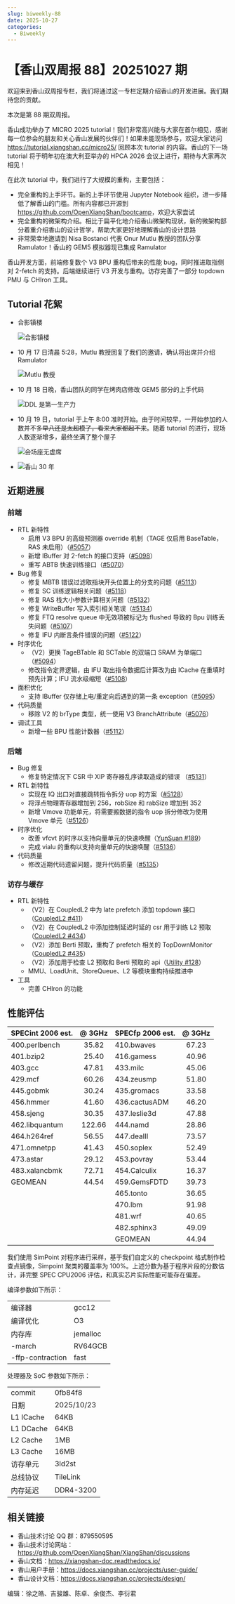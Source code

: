 ```yaml
---
slug: biweekly-88
date: 2025-10-27
categories:
  - Biweekly
---
```


# 【香山双周报 88】20251027 期

欢迎来到香山双周报专栏，我们将通过这一专栏定期介绍香山的开发进展。我们期待您的贡献。

本次是第 88 期双周报。

香山成功举办了 MICRO 2025 tutorial！我们非常高兴能与大家在首尔相见，感谢每一位参会的朋友和关心香山发展的伙伴们！如果未能现场参与，欢迎大家访问 <https://tutorial.xiangshan.cc/micro25/> 回顾本次 tutorial 的内容。香山的下一场 tutorial 将于明年初在澳大利亚举办的 HPCA 2026 会议上进行，期待与大家再次相见！

在此次 tutorial 中，我们进行了大规模的重构，主要包括：

- 完全重构的上手环节。新的上手环节使用 Jupyter Notebook 组织，进一步降低了解香山的门槛。所有内容都已开源到 <https://github.com/OpenXiangShan/bootcamp>，欢迎大家尝试
- 完全重构的微架构介绍。相比于扁平化地介绍香山微架构现状，新的微架构部分着重介绍香山的设计哲学，帮助大家更好地理解香山的设计思路
- 非常荣幸地邀请到 Nisa Bostanci 代表 Onur Mutlu 教授的团队分享 Ramulator！香山的 GEM5 模拟器现已集成 Ramulator

香山开发方面，前端修复数个 V3 BPU 重构后带来的性能 bug，同时推进取指侧对 2-fetch 的支持。后端继续进行 V3 开发与重构。访存完善了一部分 topdown PMU 与 CHIron 工具。

<!-- more -->

## Tutorial 花絮
- 合影镇楼

  ![合影镇楼](./figs/micro2025-tutorial/group-photo.png)
- 10 月 17 日清晨 5:28，Mutlu 教授回复了我们的邀请，确认将出席并介绍 Ramulator

  ![Mutlu 教授](./figs/micro2025-tutorial/professor-mutlu.png)
- 10 月 18 日晚，香山团队的同学在烤肉店修改 GEM5 部分的上手代码

  ![DDL 是第一生产力](./figs/micro2025-tutorial/ddl.png)
- 10 月 19 日，tutorial 于上午 8:00 准时开始。由于时间较早，一开始参加的人数并不多~~早八还是太超模了，看来大家都起不来~~。随着 tutorial 的进行，现场人数逐渐增多，最终坐满了整个屋子

  ![会场座无虚席](./figs/micro2025-tutorial/full-house.jpg)
- ![香山 30 年](./figs/micro2025-tutorial/xiangshan-30years.png)

## 近期进展

### 前端

- RTL 新特性
  - 启用 V3 BPU 的高级预测器 override 机制（TAGE 仅启用 BaseTable，RAS 未启用）（[#5057](https://github.com/OpenXiangShan/XiangShan/pull/5057)）
  - 新增 IBuffer 对 2-fetch 的接口支持（[#5098](https://github.com/OpenXiangShan/XiangShan/pull/5098)）
  - 重写 ABTB 快速训练接口（[#5070](https://github.com/OpenXiangShan/XiangShan/pull/5070)）
- Bug 修复
  - 修复 MBTB 错误过滤取指块开头位置上的分支的问题（[#5113](https://github.com/OpenXiangShan/XiangShan/pull/5113)）
  - 修复 SC 训练逻辑相关问题（[#5118](https://github.com/OpenXiangShan/XiangShan/pull/5118)）
  - 修复 RAS 栈大小参数计算相关问题（[#5132](https://github.com/OpenXiangShan/XiangShan/pull/5132)）
  - 修复 WriteBuffer 写入索引相关笔误（[#5134](https://github.com/OpenXiangShan/XiangShan/pull/5134)）
  - 修复 FTQ resolve queue 中无效项被标记为 flushed 导致的 Bpu 训练丢失问题（[#5107](https://github.com/OpenXiangShan/XiangShan/pull/5107)）
  - 修复 IFU 内断言条件错误的问题（[#5122](https://github.com/OpenXiangShan/XiangShan/pull/5122)）
- 时序优化
  - （V2）更换 TageBTable 和 SCTable 的双端口 SRAM 为单端口（[#5094](https://github.com/OpenXiangShan/XiangShan/pull/5094)）
  - 修改指令定界逻辑，由 IFU 取出指令数据后计算改为由 ICache 在重填时预先计算；IFU 流水级缩短（[#5108](https://github.com/OpenXiangShan/XiangShan/pull/5108)）
- 面积优化
  - 支持 IBuffer 仅存储上电/重定向后遇到的第一条 exception（[#5095](https://github.com/OpenXiangShan/XiangShan/pull/5095)）
- 代码质量
  - 移除 V2 的 brType 类型，统一使用 V3 BranchAttribute（[#5076](https://github.com/OpenXiangShan/XiangShan/pull/5076)）
- 调试工具
  - 新增一些 BPU 性能计数器（[#5112](https://github.com/OpenXiangShan/XiangShan/pull/5112)）

### 后端

- Bug 修复
  - 修复特定情况下 CSR 中 XIP 寄存器乱序读取造成的错误 （[#5131](https://github.com/OpenXiangShan/XiangShan/pull/5131)）
- RTL 新特性
  - 实现在 IQ 出口对直接跳转指令拆分 uop 的方案（[#5128](https://github.com/OpenXiangShan/XiangShan/pull/5128)）
  - 将浮点物理寄存器增加到 256，robSize 和 rabSize 增加到 352
  - 新增 Vmove 功能单元，将需要搬数据的指令 uop 拆分修改为使用 Vmove 单元（[#5126](https://github.com/OpenXiangShan/XiangShan/pull/5126)）
- 时序优化
  - 改善 vfcvt 的时序以支持向量单元的快速唤醒（[YunSuan #189](https://github.com/OpenXiangShan/YunSuan/pull/189)）
  - 完成 vialu 的重构以支持向量单元的快速唤醒（[#5136](https://github.com/OpenXiangShan/XiangShan/pull/5136)）
- 代码质量
  - 修改近期代码遗留问题，提升代码质量（[#5135](https://github.com/OpenXiangShan/XiangShan/pull/5135)）

### 访存与缓存

- RTL 新特性
  - （V2）在 CoupledL2 中为 late prefetch 添加 topdown 接口（[CoupledL2 #411](https://github.com/OpenXiangShan/CoupledL2/pull/411)）
  - （V2）在 CoupledL2 中添加控制延迟时延的 csr 用于训练 L2 预取（[CoupledL2 #434](https://github.com/OpenXiangShan/CoupledL2/pull/434)）
  - （V2）添加 Berti 预取，重构了 prefetch 相关的 TopDownMonitor（[CoupledL2 #435](https://github.com/OpenXiangShan/CoupledL2/pull/435)）
  - （V2）添加用于检查 L2 预取和 Berti 预取的 api（[Utility #128](https://github.com/OpenXiangShan/Utility/pull/128)）
  - MMU、LoadUnit、StoreQueue、L2 等模块重构持续推进中
- 工具
  - 完善 CHIron 的功能

## 性能评估

| SPECint 2006 est. | @ 3GHz | SPECfp 2006 est. | @ 3GHz |
| :---------------- | :----: | :--------------- | :----: |
| 400.perlbench     | 35.82  | 410.bwaves       | 67.23  |
| 401.bzip2         | 25.40  | 416.gamess       | 40.96  |
| 403.gcc           | 47.81  | 433.milc         | 45.06  |
| 429.mcf           | 60.26  | 434.zeusmp       | 51.80  |
| 445.gobmk         | 30.24  | 435.gromacs      | 33.58  |
| 456.hmmer         | 41.60  | 436.cactusADM    | 46.20  |
| 458.sjeng         | 30.35  | 437.leslie3d     | 47.88  |
| 462.libquantum    | 122.66 | 444.namd         | 28.86  |
| 464.h264ref       | 56.55  | 447.dealII       | 73.57  |
| 471.omnetpp       | 41.43  | 450.soplex       | 52.49  |
| 473.astar         | 29.12  | 453.povray       | 53.44  |
| 483.xalancbmk     | 72.71  | 454.Calculix     | 16.37  |
| GEOMEAN           | 44.54  | 459.GemsFDTD     | 39.73  |
|                   |        | 465.tonto        | 36.65  |
|                   |        | 470.lbm          | 91.98  |
|                   |        | 481.wrf          | 40.65  |
|                   |        | 482.sphinx3      | 49.09  |
|                   |        | GEOMEAN          | 44.94  |

我们使用 SimPoint 对程序进行采样，基于我们自定义的 checkpoint 格式制作检查点镜像，Simpoint 聚类的覆盖率为 100%。上述分数为基于程序片段的分数估计，非完整 SPEC CPU2006 评估，和真实芯片实际性能可能存在偏差。

编译参数如下所示：

|                  |          |
| ---------------- | -------- |
| 编译器           | gcc12    |
| 编译优化         | O3       |
| 内存库           | jemalloc |
| -march           | RV64GCB  |
| -ffp-contraction | fast     |

处理器及 SoC 参数如下所示：

|           |            |
| --------- | ---------- |
| commit    | 0fb84f8    |
| 日期      | 2025/10/23 |
| L1 ICache | 64KB       |
| L1 DCache | 64KB       |
| L2 Cache  | 1MB        |
| L3 Cache  | 16MB       |
| 访存单元  | 3ld2st     |
| 总线协议  | TileLink   |
| 内存延迟  | DDR4-3200  |

## 相关链接

- 香山技术讨论 QQ 群：879550595
- 香山技术讨论网站：<https://github.com/OpenXiangShan/XiangShan/discussions>
- 香山文档：<https://xiangshan-doc.readthedocs.io/>
- 香山用户手册：<https://docs.xiangshan.cc/projects/user-guide/>
- 香山设计文档：<https://docs.xiangshan.cc/projects/design/>

编辑：徐之皓、吉骏雄、陈卓、余俊杰、李衍君

